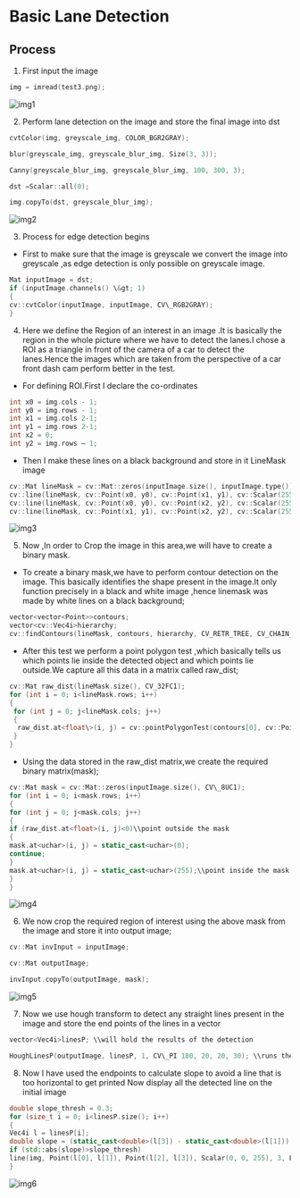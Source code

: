 # Basic Lane Detection


## Process
1. First input the image

```cpp
img = imread(test3.png);
```
![img1](pics/README_Pics/img1.jpg)

2. Perform lane detection on the image and store the final image into dst

```cpp
cvtColor(img, greyscale_img, COLOR_BGR2GRAY);

blur(greyscale_img, greyscale_blur_img, Size(3, 3));

Canny(greyscale_blur_img, greyscale_blur_img, 100, 300, 3);

dst =Scalar::all(0);

img.copyTo(dst, greyscale_blur_img);
```

![img2](pics/README_Pics/img2.jpg)

3. Process for edge detection begins

- First to make sure that the image is greyscale we convert the image into greyscale ,as edge detection is only possible on greyscale image.

```cpp
Mat inputImage = dst;
if (inputImage.channels() \&gt; 1)
{
cv::cvtColor(inputImage, inputImage, CV\_RGB2GRAY);
}
```
4.  Here we define the Region of an interest in an image .It is basically the region in the whole picture where we have to detect the lanes.I chose a ROI as a triangle in front of the camera of a car to detect the lanes.Hence the images which are taken from the perspective of a car front dash cam perform better in the test.

- For defining ROI.First I declare the co-ordinates
```cpp
int x0 = img.cols - 1;
int y0 = img.rows - 1;
int x1 = img.cols 2-1;
int y1 = img.rows 2-1;
int x2 = 0;
int y2 = img.rows – 1;
```
- Then I make these lines on a black background and store in it LineMask image
```cpp
cv::Mat lineMask = cv::Mat::zeros(inputImage.size(), inputImage.type());
cv::line(lineMask, cv::Point(x0, y0), cv::Point(x1, y1), cv::Scalar(255, 255, 0), 1, 8, 0);
cv::line(lineMask, cv::Point(x0, y0), cv::Point(x2, y2), cv::Scalar(255, 255, 0), 1, 8, 0);
cv::line(lineMask, cv::Point(x1, y1), cv::Point(x2, y2), cv::Scalar(255, 255, 0), 1, 8, 0);
```

![img3](pics/README_Pics/img3.jpg)

5. Now ,In order to Crop the image in this area,we will have to create a binary mask.

- To create a binary mask,we have to perform contour detection on the image. This basically identifies the shape present in the image.It only function precisely in a black and white image ,hence linemask was made by white lines on a black background;
```cpp
vector<vector<Point>>contours;
vector<cv::Vec4i>hierarchy;
cv::findContours(lineMask, contours, hierarchy, CV_RETR_TREE, CV_CHAIN_APPROX_SIMPLE, cv::Point(0, 0));
```
- After this test we perform a point polygon test ,which basically tells us which points lie inside the detected object and which points lie outside.We capture all this data in a matrix called raw_dist;

```cpp
cv::Mat raw_dist(lineMask.size(), CV_32FC1);
for (int i = 0; i<lineMask.rows; i++)
{
 for (int j = 0; j<lineMask.cols; j++)
 {
  raw_dist.at<float\>(i, j) = cv::pointPolygonTest(contours[0], cv::Point2f(j, i), true);
 }
}
```
- Using the data stored in the raw_dist matrix,we create the required binary matrix(mask);
```cpp
cv::Mat mask = cv::Mat::zeros(inputImage.size(), CV\_8UC1);
for (int i = 0; i<mask.rows; i++)
{
for (int j = 0; j<mask.cols; j++)
{
if (raw_dist.at<float>(i, j)<0)\\point outside the mask
{
mask.at<uchar>(i, j) = static_cast<uchar>(0);
continue;
}
mask.at<uchar>(i, j) = static_cast<uchar>(255);\\point inside the mask
}
}
```

![img4](pics/README_Pics/img4.jpg)

6. We now crop the required region of interest using the above mask from the image and store it into output image;
```cpp
cv::Mat invInput = inputImage;

cv::Mat outputImage;

invInput.copyTo(outputImage, mask);
```

![img5](pics/README_Pics/img5.jpg)


7. Now we use hough transform to detect any straight lines present in the image and store the end points of the lines in a vector

```cpp
vector<Vec4i>linesP; \\will hold the results of the detection

HoughLinesP(outputImage, linesP, 1, CV\_PI 180, 20, 20, 30); \\runs the actual detection
```
8. Now I have used the endpoints to calculate slope to avoid a line that is too horizontal to get printed
Now display all the detected line on the initial image
```cpp
double slope_thresh = 0.3;
for (size_t i = 0; i<linesP.size(); i++)
{
Vec4i l = linesP[i];
double slope = (static_cast<double>(l[3]) - static_cast<double>(l[1])) (static_cast<double>(l[2]) - static_cast<double>(l[0]) + 0.00001);
if (std::abs(slope)>slope_thresh)
line(img, Point(l[0], l[1]), Point(l[2], l[3]), Scalar(0, 0, 255), 3, LINE_AA);
}
```
![img6](pics/README_Pics/img6.jpg)
